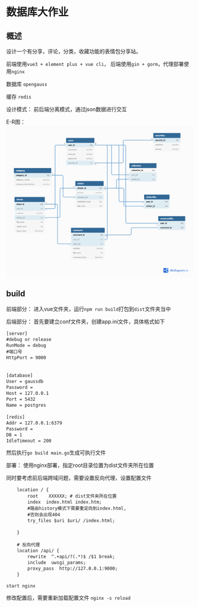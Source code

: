 # 数据库大作业

## 概述
设计一个有分享，评论，分类，收藏功能的表情包分享站。

前端使用`vue3 + element plus + vue cli`， 后端使用`gin + gorm`，代理部署使用`nginx`

数据库 `opengauss`

缓存 `redis`

设计模式：
前后端分离模式，通过json数据进行交互

E-R图：
![](pic/ER_v2.png)

## build
前端部分：
进入vue文件夹，运行`npm run build`打包到`dist`文件夹当中

后端部分：
首先要建立conf文件夹，创建app.ini文件，具体格式如下
```
[server]
#debug or release
RunMode = debug
#端口号
HttpPort = 9000


[database]
User = gaussdb
Password = 
Host = 127.0.0.1
Port = 5432
Name = postgres

[redis]
Addr = 127.0.0.1:6379
Password = 
DB = 1
IdleTimeout = 200
```

然后执行`go build main.go`生成可执行文件

部署：
使用nginx部署，指定root目录位置为dist文件夹所在位置

同时要考虑前后端跨域问题，需要设置反向代理，设置配置文件

```nginx
    location / {
        root    XXXXXX; # dist文件夹所在位置
        index  index.html index.htm;
        #路由history模式下需要重定向到index.html,
        #否则会出现404
        try_files $uri $uri/ /index.html; 
        
    }

    # 反向代理    
    location /api/ {
        rewrite  ^.+api/?(.*)$ /$1 break;
        include  uwsgi_params;
        proxy_pass  http://127.0.0.1:9000;
    }
```

`start nginx`

修改配置后，需要重新加载配置文件 `nginx -s reload`